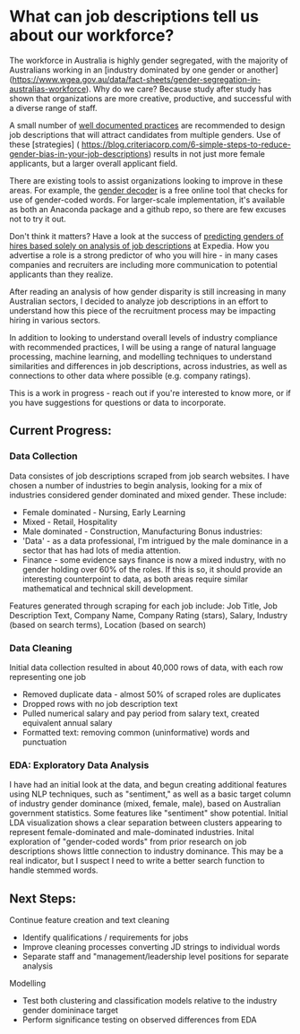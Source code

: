 # What can job descriptions tell us about our workforce?

The workforce in Australia is highly gender segregated, with the majority of Australians working in an [industry dominated by one gender or another] (https://www.wgea.gov.au/data/fact-sheets/gender-segregation-in-australias-workforce). Why do we care? Because study after study has shown that organizations are more creative, productive, and successful with a diverse range of staff.

A small number of [well documented practices](https://business.linkedin.com/talent-solutions/blog/job-descriptions/2018/5-must-dos-for-writing-inclusive-job-descriptions) are recommended to design job descriptions that will attract candidates from multiple genders. Use of these [strategies] (
https://blog.criteriacorp.com/6-simple-steps-to-reduce-gender-bias-in-your-job-descriptions) results in not just more female applicants, but a larger overall applicant field.

There are existing tools to assist organizations looking to improve in these areas. For example, the [gender decoder](http://gender-decoder.katmatfield.com/) is a free online tool that checks for use of gender-coded words. For larger-scale implementation, it's available as both an Anaconda package and a github repo, so there are few excuses not to try it out.

Don't think it matters? Have a look at the success of [predicting genders of hires based solely on analysis of job descriptions](https://textio.ai/gendered-language-in-your-job-post-predicts-the-gender-of-the-person-youll-hire-cd150452407d) at Expedia. How you advertise a role is a strong predictor of who you will hire - in many cases companies and recruiters are including more communication to potential applicants than they realize.

After reading an analysis of how gender disparity is still increasing in many Australian sectors, I decided to analyze job descriptions in an effort to understand how this piece of the recruitment process may be impacting hiring in various sectors.

In addition to looking to understand overall levels of industry compliance with recommended practices, I will be using a range of natural language processing, machine learning, and modelling techniques to understand similarities and differences in job descriptions, across industries, as well as connections to other data where possible (e.g. company ratings).

This is a work in progress - reach out if you're interested to know more, or if you have suggestions for questions or data to incorporate.

## Current Progress:
### Data Collection
Data consistes of job descriptions scraped from job search websites. I have chosen a number of industries to begin analysis, looking for a mix of industries considered gender dominated and mixed gender. These include:
* Female dominated - Nursing, Early Learning
* Mixed - Retail, Hospitality
* Male dominated - Construction, Manufacturing
Bonus industries: 
* 'Data' - as a data professional, I'm intrigued by the male dominance in a sector that has had lots of media attention.
* Finance - some evidence says finance is now a mixed industry, with no gender holding over 60% of the roles. If this is so, it should provide an interesting counterpoint to data, as both areas require similar mathematical and technical skill development.

Features generated through scraping for each job include:
Job Title, Job Description Text, Company Name, Company Rating (stars), Salary, Industry (based on search terms), Location (based on search) 

### Data Cleaning
Initial data collection resulted in about 40,000 rows of data, with each row representing one job
* Removed duplicate data - almost 50% of scraped roles are duplicates
* Dropped rows with no job description text
* Pulled numerical salary and pay period from salary text, created equivalent annual salary
* Formatted text: removing common (uninformative) words and punctuation

### EDA: Exploratory Data Analysis
I have had an initial look at the data, and begun creating additional features using NLP techniques, such as "sentiment," as well as a basic target column of industry gender dominance (mixed, female, male), based on Australian government statistics. Some features like "sentiment" show potential. Initial LDA visualization shows a clear separation between clusters appearing to represent female-dominated and male-dominated industries. Inital exploration of "gender-coded words" from prior research on job descriptions shows little connection to industry dominance. This may be a real indicator, but I suspect I need to write a better search function to handle stemmed words.

## Next Steps:
Continue feature creation and text cleaning
* Identify qualifications / requirements for jobs
* Improve cleaning processes converting JD strings to individual words
* Separate staff and "management/leadership level positions for separate analysis

Modelling
* Test both clustering and classification models relative to the industry gender domininace target
* Perform significance testing on observed differences from EDA

